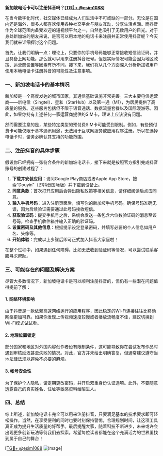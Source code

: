 **新加坡电话卡可以注册抖音吗？[[TG💪+ @esim1088](https://t.me/s/esim1088)]**

在当今数字化时代，社交媒体已经成为人们生活中不可或缺的一部分。无论是在国内还是海外，很多人都喜欢使用各种社交平台与朋友互动、分享生活点滴。而抖音作为全球范围内备受欢迎的短视频平台之一，自然也吸引了无数用户的目光。对于身处新加坡的朋友来说，是否可以用本地的电话卡来注册并正常使用抖音呢？今天我们就来详细探讨这个问题。

首先，让我们明确一点：理论上，只要你的手机号码能够正常接收短信验证码，并且具备上网功能，那么就可以用来注册抖音账号。但是实际情况可能会因为地区政策、运营商设置等因素有所不同。接下来，我们将从几个方面深入分析新加坡用户使用本地电话卡注册抖音的可能性及注意事项。

### 一、新加坡电话卡的基本情况

新加坡是一个高度发达的城市国家，其通信基础设施非常完善。三大主要电信运营商——新电信（Singtel）、星和（StarHub）以及第一通（M1），为居民提供了高质量的服务。这些服务包括但不限于语音通话、数据流量套餐以及国际漫游等。因此，如果你持有上述任何一家运营商提供的SIM卡，理论上应该没有问题。

然而需要注意的是，某些特定类型的预付费SIM卡可能受到限制。例如，有些预付费卡可能仅限于基本通讯用途，无法用于互联网服务或应用程序注册。所以在选择电话卡时，请务必确认其支持的功能范围。

### 二、注册抖音的具体步骤

假设你已经拥有一张符合条件的新加坡电话卡，接下来就是按照官方指引完成抖音账号的创建过程了：

1. **下载并安装应用**：访问Google Play商店或者Apple App Store，搜索“Douyin”（即抖音国际版）并下载到设备上。
2. **同意条款**：首次打开应用后会弹出隐私政策等相关信息，请仔细阅读后点击同意。
3. **输入手机号码**：进入注册页面后，填写你的新加坡手机号码。确保号码准确无误，因为后续验证需要通过此号码接收短信。
4. **获取验证码**：提交手机号之后，系统会发送一条包含六位数验证码的消息至该号码。检查手机收件箱并输入正确的验证码。
5. **设置密码及其他信息**：根据提示设定登录密码，并填写必要的个人信息如用户名、头像等。
6. **开始体验**：完成以上步骤后即可正式加入抖音大家庭啦！

在整个过程中，如果遇到任何障碍，比如无法收到验证码等情况，可以尝试联系客服寻求帮助。

### 三、可能存在的问题及解决方案

尽管大多数情况下，新加坡电话卡是可以顺利注册抖音的，但仍有一些潜在问题值得提前了解：

#### 1. 网络环境影响
由于抖音是一款依赖高速网络运行的应用程序，因此稳定的Wi-Fi连接往往比移动网络更加可靠。如果你发现上传视频速度较慢或者播放流畅度不佳，建议切换到Wi-Fi模式试试看。

#### 2. 地理位置锁定
部分国家和地区对外国内容创作者设有限制条件，这可能导致你在尝试发布作品时遇到审核延迟甚至失败的情况。对此，官方并未给出明确答复，但通常建议遵守当地法律法规以避免不必要的麻烦。

#### 3. 帐号安全性
为了保护个人隐私，请定期更改密码，并开启双重身份认证选项。此外，不要随意透露自己的真实姓名、住址等敏感资料给陌生人。

### 四、总结

综上所述，新加坡电话卡完全可以用来注册抖音，只要满足基本的技术要求即可轻松操作。当然，在享受便利的同时也要时刻保持警惕，合理规划时间，让这项工具真正成为提升生活质量的好帮手。最后提醒大家，随着科技不断进步，未来或许会出现更多创新玩法等待我们去探索。希望每位读者都能在这个充满活力的世界里找到属于自己的舞台！

[[TG💪+ @esim1088](https://t.me/s/esim1088) ![Image](https://i.postimg.cc/4NQfJmqS/Snipaste-2025-05-13-00-14-12.png)]